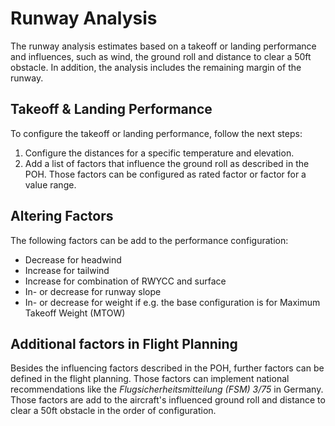 # Runway Analysis

The runway analysis estimates based on a takeoff or landing
performance and influences, such as wind, the ground roll and distance
to clear a 50ft obstacle. In addition, the analysis includes the remaining
margin of the runway.

## Takeoff & Landing Performance

To configure the takeoff or landing performance, follow the next
steps:

1. Configure the distances for a specific temperature and elevation.
2. Add a list of factors that influence the ground roll as described
   in the POH. Those factors can be configured as rated factor or
   factor for a value range.

## Altering Factors

The following factors can be add to the performance configuration:

- Decrease for headwind
- Increase for tailwind
- Increase for combination of RWYCC and surface
- In- or decrease for runway slope
- In- or decrease for weight if e.g. the base configuration is for
  Maximum Takeoff Weight (MTOW)

## Additional factors in Flight Planning

Besides the influencing factors described in the POH, further factors
can be defined in the flight planning. Those factors can implement
national recommendations like the _Flugsicherheitsmitteilung (FSM)
3/75_ in Germany. Those factors are add to the aircraft's influenced
ground roll and distance to clear a 50ft obstacle in the order of
configuration.
